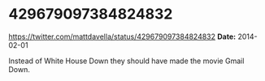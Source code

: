 # 429679097384824832
https://twitter.com/mattdavella/status/429679097384824832
**Date:** 2014-02-01

Instead of White House Down they should have made the movie Gmail Down.
